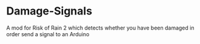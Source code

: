 # Damage-Signals
A mod for Risk of Rain 2 which detects whether you have been damaged in order send a signal to an Arduino
